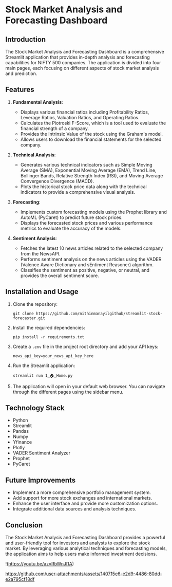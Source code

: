 # Stock Market Analysis and Forecasting Dashboard

## Introduction

The Stock Market Analysis and Forecasting Dashboard is a comprehensive Streamlit application that provides in-depth analysis and forecasting capabilities for NIFTY 500 companies. The application is divided into four main pages, each focusing on different aspects of stock market analysis and prediction.

## Features

1. **Fundamental Analysis**:
   - Displays various financial ratios including Profitability Ratios, Leverage Ratios, Valuation Ratios, and Operating Ratios.
   - Calculates the Piotroski F-Score, which is a tool used to evaluate the financial strength of a company.
   - Provides the Intrinsic Value of the stock using the Graham's model.
   - Allows users to download the financial statements for the selected company.

2. **Technical Analysis**:
   - Generates various technical indicators such as Simple Moving Average (SMA), Exponential Moving Average (EMA), Trend Line, Bollinger Bands, Relative Strength Index (RSI), and Moving Average Convergence Divergence (MACD).
   - Plots the historical stock price data along with the technical indicators to provide a comprehensive visual analysis.

3. **Forecasting**:
   - Implements custom forecasting models using the Prophet library and AutoML (PyCaret) to predict future stock prices.
   - Displays the forecasted stock prices and various performance metrics to evaluate the accuracy of the models.

4. **Sentiment Analysis**:
   - Fetches the latest 10 news articles related to the selected company from the NewsAPI.
   - Performs sentiment analysis on the news articles using the VADER (Valence Aware Dictionary and sEntiment Reasoner) algorithm.
   - Classifies the sentiment as positive, negative, or neutral, and provides the overall sentiment score.

## Installation and Usage

1. Clone the repository:
   ```
   git clone https://github.com/nithinmanayilgithub/streamlit-stock-forecaster.git
   ```

2. Install the required dependencies:
   ```
   pip install -r requirements.txt
   ```

3. Create a `.env` file in the project root directory and add your API keys:
   ```
   news_api_key=your_news_api_key_here
   ```

4. Run the Streamlit application:
   ```
   streamlit run 1_🏠_Home.py
   ```

5. The application will open in your default web browser. You can navigate through the different pages using the sidebar menu.

## Technology Stack

- Python
- Streamlit
- Pandas
- Numpy
- Yfinance
- Plotly
- VADER Sentiment Analyzer
- Prophet
- PyCaret

## Future Improvements

- Implement a more comprehensive portfolio management system.
- Add support for more stock exchanges and international markets.
- Enhance the user interface and provide more customization options.
- Integrate additional data sources and analysis techniques.

## Conclusion

The Stock Market Analysis and Forecasting Dashboard provides a powerful and user-friendly tool for investors and analysts to explore the stock market. By leveraging various analytical techniques and forecasting models, the application aims to help users make informed investment decisions.

!(https://youtu.be/azvRbWnJl1A)

https://github.com/user-attachments/assets/140715e6-e2d9-4486-80dd-e2a795cf18df


